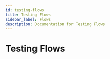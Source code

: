 ```yaml
---
id: testing-flows
title: Testing Flows
sidebar_label: Flows
description: Documentation for Testing Flows
---
```


# Testing Flows
